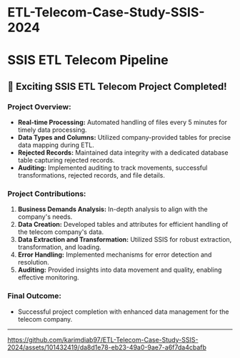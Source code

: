 # ETL-Telecom-Case-Study-SSIS-2024

# SSIS ETL Telecom Pipeline

## 🚀 Exciting SSIS ETL Telecom Project Completed!

### Project Overview:
- **Real-time Processing:** Automated handling of files every 5 minutes for timely data processing.
- **Data Types and Columns:** Utilized company-provided tables for precise data mapping during ETL.
- **Rejected Records:** Maintained data integrity with a dedicated database table capturing rejected records.
- **Auditing:** Implemented auditing to track movements, successful transformations, rejected records, and file details.

### Project Contributions:
1. **Business Demands Analysis:** In-depth analysis to align with the company's needs.
2. **Data Creation:** Developed tables and attributes for efficient handling of the telecom company's data.
3. **Data Extraction and Transformation:** Utilized SSIS for robust extraction, transformation, and loading.
4. **Error Handling:** Implemented mechanisms for error detection and resolution.
5. **Auditing:** Provided insights into data movement and quality, enabling effective monitoring.

### Final Outcome:
- Successful project completion with enhanced data management for the telecom company.
_________________________________________________


https://github.com/karimdiab97/ETL-Telecom-Case-Study-SSIS-2024/assets/101432419/da8d1e78-eb23-49a0-9ae7-a6f7da4cbafb

